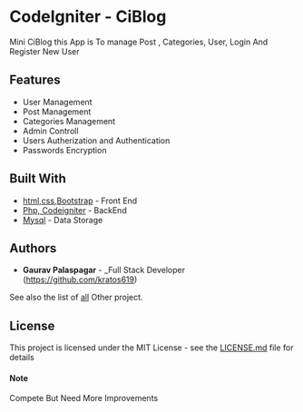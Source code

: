 # CodeIgniter - CiBlog

Mini CiBlog this App is To manage Post , Categories, User, Login And Register New User

## Features

- User Management
- Post Management
- Categories Management
- Admin Controll
- Users Autherization and Authentication
- Passwords Encryption

## Built With

- [html,css,Bootstrap](#) - Front End
- [Php, Codeigniter](#) - BackEnd
- [Mysql](#) - Data Storage

## Authors

- **Gaurav Palaspagar** - \_Full Stack Developer (https://github.com/kratos619)

See also the list of [all](https://github.com/kratos619) Other project.

## License

This project is licensed under the MIT License - see the [LICENSE.md](LICENSE.md) file for details

#### Note

Compete But Need More Improvements
